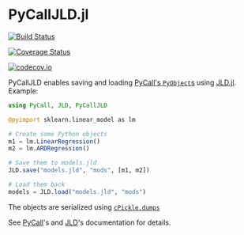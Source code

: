 # PyCallJLD.jl

[![Build Status](https://travis-ci.org/JuliaPy/PyCallJLD.jl.svg?branch=master)](https://travis-ci.org/JuliaPy/PyCallJLD.jl)

[![Coverage Status](https://coveralls.io/repos/JuliaPy/PyCallJLD.jl/badge.svg?branch=master&service=github)](https://coveralls.io/github/JuliaPy/PyCallJLD.jl?branch=master)

[![codecov.io](http://codecov.io/github/JuliaPy/PyCallJLD.jl/coverage.svg?branch=master)](http://codecov.io/github/JuliaPy/PyCallJLD.jl?branch=master)

PyCallJLD enables saving and loading [PyCall's `PyObject`s](https://github.com/JuliaPy/PyCall.jl) using [JLD.jl](https://github.com/JuliaIO/JLD.jl/). Example:

```julia
using PyCall, JLD, PyCallJLD

@pyimport sklearn.linear_model as lm

# Create some Python objects
m1 = lm.LinearRegression()
m2 = lm.ARDRegression()

# Save them to models.jld
JLD.save("models.jld", "mods", [m1, m2])

# Load them back
models = JLD.load("models.jld", "mods")
```

The objects are serialized using [`cPickle.dumps`](https://docs.python.org/2/library/pickle.html#pickle.dumps)

See [PyCall](https://github.com/JuliaPy/PyCall.jl)'s and
[JLD](https://github.com/JuliaIO/JLD.jl/)'s documentation for details.